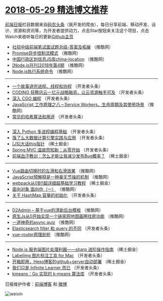 # [2018-05-29 精选博文推荐](http://hao.caibaojian.com/date/2018/05/29)

[前端日报](http://caibaojian.com/c/news)栏目数据来自[码农头条](http://hao.caibaojian.com/)（我开发的爬虫），每日分享前端、移动开发、设计、资源和资讯等，为开发者提供动力，点击Star按钮来关注这个项目，点击Watch来收听每日的更新[Github主页](https://github.com/kujian/frontendDaily)
* [社招中级前端笔试面试题总结-答案及拓展](http://hao.caibaojian.com/75934.html) （推酷网）
* [Promise异步控制流模式](http://hao.caibaojian.com/75928.html) （推酷网）
* [中国行政区划信息JS库china-location](http://hao.caibaojian.com/75932.html) （推酷网）
* [[Node.js月刊]2018年第4期](http://hao.caibaojian.com/75929.html) （推酷网）
* [Node.js执行系统命令](http://hao.caibaojian.com/75930.html) （推酷网）

***
* [一个故事讲完进程、线程和协程](http://hao.caibaojian.com/75860.html) （开发者头条）
* [CODING 获腾讯云一亿元战略融资，让云资源触手可及](http://hao.caibaojian.com/75871.html) （开发者头条）
* [深入 CGO 编程](http://hao.caibaojian.com/75874.html) （开发者头条）
* [JavaScript 工作原理之八－Service Workers，生命周期及其使用场景](http://hao.caibaojian.com/75927.html) （推酷网）
* [常见的哈希算法和用途](http://hao.caibaojian.com/75869.html) （开发者头条）

***
* [深入 Python 多进程编程基础](http://hao.caibaojian.com/75859.html) （开发者头条）
* [饿了么大数据计算引擎实践与应用](http://hao.caibaojian.com/75870.html) （开发者头条）
* [[JS]大话this指针](http://hao.caibaojian.com/75847.html) （稀土掘金）
* [Spring MVC 温故而知新：从零开始](http://hao.caibaojian.com/75858.html) （开发者头条）
* [前端血汗教训：怎么才能让我减少发布Bug概率？](http://hao.caibaojian.com/75848.html) （稀土掘金）

***
* [Vue路由切换时的左滑和右滑效果](http://hao.caibaojian.com/75917.html) （推酷网）
* [JavaScript预解释是一种毫无节操的机制](http://hao.caibaojian.com/75921.html) （推酷网）
* [webpack从0到1超详细超基础学习教程](http://hao.caibaojian.com/75841.html) （稀土掘金）
* [面向对象 面向你（一）](http://hao.caibaojian.com/75933.html) （推酷网）
* [关于 HashMap 容量的初始化](http://hao.caibaojian.com/75875.html) （开发者头条）

***
* [D2Admin &#8211; 基于vue的清新后台模板](http://hao.caibaojian.com/75923.html) （推酷网）
* [原生Js从0开始实现一个链家网地图画圈找房功能](http://hao.caibaojian.com/75924.html) （推酷网）
* [一道神奇的async quiz](http://hao.caibaojian.com/75935.html) （推酷网）
* [Elasticsearch filter 和 query 的不同](http://hao.caibaojian.com/75877.html) （开发者头条）
* [vue-router原理剖析](http://hao.caibaojian.com/75925.html) （推酷网）

***
* [Node.js 服务端图片处理利器——sharp 进阶操作指南](http://hao.caibaojian.com/75845.html) （稀土掘金）
* [LabelImg 图片标注工具 for Mac](http://hao.caibaojian.com/75878.html) （开发者头条）
* [开箱即用，Hexo博客的github+server自动部署](http://hao.caibaojian.com/75854.html) （稀土掘金）
* [我们只是 Infinite Learner 而已](http://hao.caibaojian.com/75868.html) （开发者头条）
* [kmeans：Go 实现的 k-means 算法库](http://hao.caibaojian.com/75879.html) （开发者头条）

日报维护作者：[前端博客](http://caibaojian.com/) 和 [微博](http://caibaojian.com/go/weibo)

![weixin](https://user-images.githubusercontent.com/3055447/38468989-651132ac-3b80-11e8-8e6b-15122322a9d7.png)